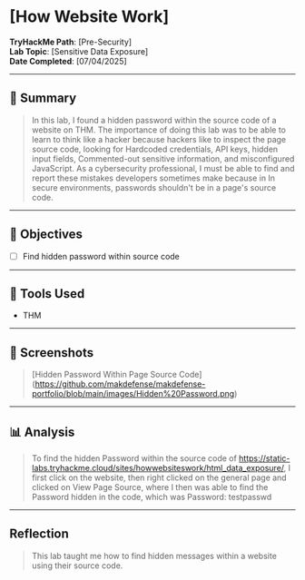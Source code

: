 # [How Website Work]

**TryHackMe Path**: [Pre-Security]  
**Lab Topic**: [Sensitive Data Exposure]  
**Date Completed**: [07/04/2025]

---

## 🧠 Summary

> In this lab, I found a hidden password within the source code of a website on THM. The importance of doing this lab was to be able to learn to think like a hacker because hackers like to inspect the page source code, looking for
Hardcoded credentials, API keys, hidden input fields, Commented-out sensitive information, and misconfigured JavaScript. As a cybersecurity professional, I must be able to find and report these mistakes developers sometimes make because in
In secure environments, passwords shouldn't be in a page's source code.

---

## 🎯 Objectives
- [ ] Find hidden password within source code
      
---

## 🧰 Tools Used
- THM 

---

## 📸 Screenshots

> [Hidden Password Within Page Source Code] (https://github.com/makdefense/makdefense-portfolio/blob/main/images/Hidden%20Password.png)


---

## 📊 Analysis

> To find the hidden Password within the source code of https://static-labs.tryhackme.cloud/sites/howwebsiteswork/html_data_exposure/, I first click on the website, then right
clicked on the general page and clicked on View Page Source, where I then was able to find the Password hidden in the code, which was Password: testpasswd

---

## Reflection

> This lab taught me how to find hidden messages within a website using their source code.
